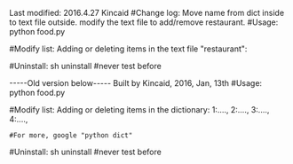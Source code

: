 Last modified: 2016.4.27 Kincaid
#Change log:
	Move name from dict inside to text file outside.
	modify the text file to add/remove restaurant.
#Usage: 
	python food.py

#Modify list:
	Adding or deleting items in the text file "restaurant":
	<first restaurant>
	<second restaurant>
	<third restaurant>
	<fourth restaurant>
	
#Uninstall: 
	sh uninstall
	#never test before


-----Old version below-----
Built by Kincaid, 2016, Jan, 13th
#Usage: 
	python food.py

#Modify list:
	Adding or deleting items in the dictionary:
	1:....,
	2:....,
	3:....,
	4:....,
	
	#For more, google "python dict"

#Uninstall: 
	sh uninstall
	#never test before
